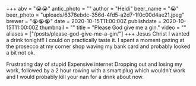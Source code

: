 +++
abv = "😭😭"
antic_photo = ""
author = "Heidi"
beer_name = "😭"
beer_photo = "uploads/6376ebdc-356d-4fd5-a2d7-1f0c00d4ae21.jpeg"
brewer = "😭😭😭"
date = 2020-10-15T11:00:00Z
publishdate = 2020-10-15T11:00:00Z
thumbnail = ""
title = "Please God give me a gin."
video = ""
aliases = ["/posts/please-god-give-me-a-gin/"]
+++
Jesus Christ I wanted a drink tonight!! I could on practically taste it. I spent a moment gazing at the prosecco at my corner shop waving my bank card and probably looked a bit not ok. 

Frustrating day of stupid Expensive internet Dropping out and losing my work, followed by a 2 hour rowing with a smart plug which wouldn’t work and I would probably kill your nan for a drink about now. 